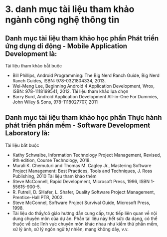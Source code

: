 # 3. danh mục tài liệu tham khảo ngành công nghệ thông tin
## Danh mục tài liệu tham khảo học phần Phát triển ứng dụng di động - Mobile Application Development là:
Tài liệu tham khảo bắt buộc
- Bill Phillips, Android Programming: The Big Nerd Ranch Guide, Big Nerd Ranch Guides, ISBN: 978-0321804334, 2013.
- Wei-Meng Lee, Beginning Android 4 Application Development, Wrox, ISBN: 978-1118199541, 2012.
Tài liệu tham khảo lựa chọn
- Barry Burd, Android Application Development All-in-One For Dummies, John Wiley & Sons, 978-1118027707, 2011
## Danh mục tài liệu tham khảo học phần Thực hành phát triển phần mềm - Software Development Laboratory là:
Tài liệu bắt buộc
- Kathy Schwalbe, Information Technology Project Management, Revised, 9th edition, Course Technology, 2018.
- Murali K. Chemuturi and Thomas M. Cagley Jr., Mastering Software Project Management: Best Practices, Tools and Techniques, J. Ross Publishing, 2010
Tài liệu tham khảo thêm
- Steve McConnell, Rapid Development, Microsoft Press, 1996, ISBN 1-55615-900-5.
- R. Futrell, D. SHafer, L. Shafer, Quality Software Project Management, Prentice-Hall PTR, 2002.
- Steve McConnel, Software Project Survival Guide, Microsoft Press, 1998.
- Tài liệu do thầy/cô giáo hướng dẫn cung cấp, trực tiếp liên quan về nội dung chuyên môn của dự án. Phần tài liệu này hết sức đa dạng, có thể thuộc về các lĩnh vực chuyên môn khác nhau như kiểm thử phần mềm, xử lý ảnh, xử lý ngôn ngữ tự nhiên, mạng không dây, v.v.
